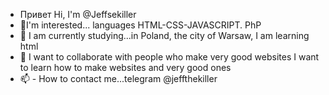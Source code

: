 - Привет Hi, I'm @Jeffsekiller
- 👀I'm interested... languages HTML-CSS-JAVASCRIPT. PhP 
- 🌱 I am currently studying...in Poland, the city of Warsaw, I am learning html
- 💞️ I want to collaborate with people who make very good websites I want to learn how to make websites and very good ones
- 📫 - How to contact me...telegram @jeffthekiller
